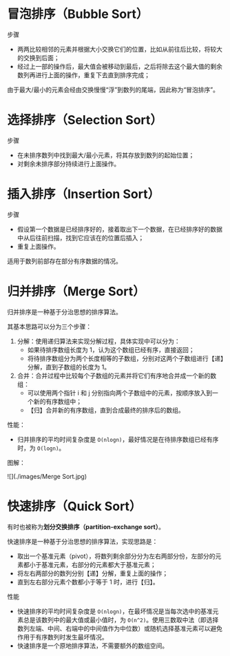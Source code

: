 # 冒泡排序（Bubble Sort）

步骤

- 两两比较相邻的元素并根据大小交换它们的位置，比如从前往后比较，将较大的交换到后面；
- 经过上一部的操作后，最大值会被移动到最后，之后将除去这个最大值的剩余数列再进行上面的操作，重复下去直到排序完成；

由于最大/最小的元素会经由交换慢慢“浮”到数列的尾端，因此称为“冒泡排序”。

# 选择排序（Selection Sort）

步骤

- 在未排序数列中找到最大/最小元素，将其存放到数列的起始位置；
- 对剩余未排序部分持续进行上面操作。

# 插入排序（Insertion Sort）

步骤

- 假设第一个数据是已经排序好的，接着取出下一个数据，在已经排序好的数据中从后往前扫描，找到它应该在的位置后插入；
- 重复上面操作。

适用于数列前部存在部分有序数据的情况。

# 归并排序（Merge Sort）

归并排序是一种基于分治思想的排序算法。

其基本思路可以分为三个步骤：

1. 分解：使用递归算法来实现分解过程，具体实现中可以分为：
   - 如果待排序数组长度为 1，认为这个数组已经有序，直接返回；
   - 将待排序数组分为两个长度相等的子数组，分别对这两个子数组进行【递】分解，直到子数组的长度为 1。
2. 合并：合并过程中比较每个子数组的元素并将它们有序地合并成一个新的数组：
   - 可以使用两个指针 i 和 j 分别指向两个子数组中的元素，按顺序放入到一个新的有序数组中；
   - 【归】合并新的有序数组，直到合成最终的排序后的数组。

性能：

- 归并排序的平均时间复杂度是 `O(nlogn)`，最好情况是在待排序数组已经有序时，为 `O(logn)`。

图解：

![](./images/Merge Sort.jpg)

# 快速排序（Quick Sort）

有时也被称为**划分交换排序（partition-exchange sort）**。

快速排序是一种基于分治思想的排序算法，实现思路是：

- 取出一个基准元素（pivot），将数列剩余部分分为左右两部分份，左部分的元素都小于基准元素，右部分的元素都大于基准元素；
- 将左右两部分的数列分别【递】分解，重复上面的操作；
- 直到左右部分元素个数都小于等于 1 时，进行【归】。

性能

- 快速排序的平均时间复杂度是 `O(nlogn)`，在最坏情况是当每次选中的基准元素总是该数列中的最大值或最小值时，为 `O(n^2)`。使用三数取中法（即选择数列左端、中间、右端中的中间值作为中位数）或随机选择基准元素可以避免作用于有序数列时发生最坏情况。
- 快速排序是一个原地排序算法，不需要额外的数组空间。